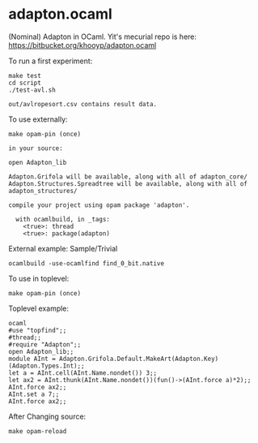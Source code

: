 adapton.ocaml
=============

(Nominal) Adapton in OCaml.  Yit's mecurial repo is here: https://bitbucket.org/khooyp/adapton.ocaml

To run a first experiment:

    make test
    cd script
    ./test-avl.sh

    out/avlropesort.csv contains result data.

To use externally:

    make opam-pin (once)

    in your source:

    open Adapton_lib

    Adapton.Grifola will be available, along with all of adapton_core/
    Adapton.Structures.Spreadtree will be available, along with all of adapton_structures/

    compile your project using opam package 'adapton'.

      with ocamlbuild, in _tags:
        <true>: thread
        <true>: package(adapton)

External example: Sample/Trivial

    ocamlbuild -use-ocamlfind find_0_bit.native

To use in toplevel:

    make opam-pin (once)

Toplevel example:

    ocaml
    #use "topfind";;
    #thread;;
    #require "Adapton";;
    open Adapton_lib;;
    module AInt = Adapton.Grifola.Default.MakeArt(Adapton.Key)(Adapton.Types.Int);;
    let a = AInt.cell(AInt.Name.nondet()) 3;;
    let ax2 = AInt.thunk(AInt.Name.nondet())(fun()->(AInt.force a)*2);;
    AInt.force ax2;;
    AInt.set a 7;;
    AInt.force ax2;;

After Changing source:

    make opam-reload



